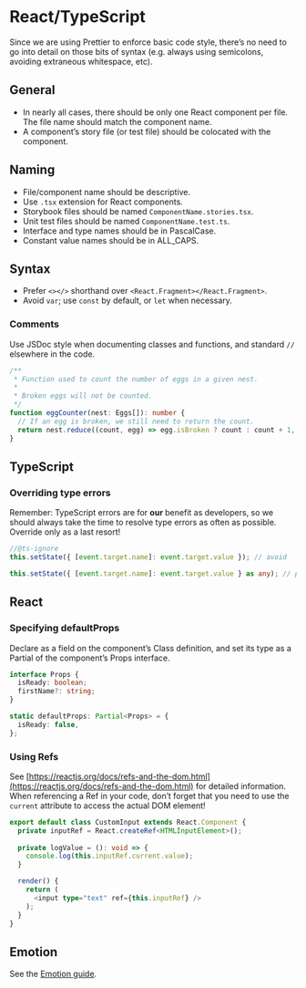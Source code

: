 # React/TypeScript

Since we are using Prettier to enforce basic code style, there’s no need to go into detail on those bits of syntax (e.g. always using semicolons, avoiding extraneous whitespace, etc).

## General

* In nearly all cases, there should be only one React component per file. The file name should match the component name.
* A component’s story file (or test file) should be colocated with the component.

## Naming

* File/component name should be descriptive.
* Use `.tsx` extension for React components.
* Storybook files should be named `ComponentName.stories.tsx`.
* Unit test files should be named `ComponentName.test.ts`.
* Interface and type names should be in PascalCase.
* Constant value names should be in ALL\_CAPS.

## Syntax

* Prefer `<></>` shorthand over `<React.Fragment></React.Fragment>`.
* Avoid `var`; use `const` by default, or `let` when necessary.

### Comments

Use JSDoc style when documenting classes and functions, and standard `//` elsewhere in the code.

```typescript
/**
 * Function used to count the number of eggs in a given nest.
 * 
 * Broken eggs will not be counted.
 */
function eggCounter(nest: Eggs[]): number {
  // If an egg is broken, we still need to return the count.
  return nest.reduce((count, egg) => egg.isBroken ? count : count + 1, 0);
}
```

## TypeScript

### Overriding type errors

Remember: TypeScript errors are for **our** benefit as developers, so we should always take the time to resolve type errors as often as possible. Override only as a last resort!

```typescript
//@ts-ignore
this.setState({ [event.target.name]: event.target.value }); // avoid

this.setState({ [event.target.name]: event.target.value } as any); // preferred
```

## React

### Specifying defaultProps

Declare as a field on the component’s Class definition, and set its type as a Partial of the component’s Props interface.

```typescript
interface Props {
  isReady: boolean;
  firstName?: string;
}

static defaultProps: Partial<Props> = {
  isReady: false,
};
```

### Using Refs

See [https://reactjs.org/docs/refs-and-the-dom.html](https://reactjs.org/docs/refs-and-the-dom.html) for detailed information. When referencing a Ref in your code, don’t forget that you need to use the `current` attribute to access the actual DOM element!

```typescript
export default class CustomInput extends React.Component {
  private inputRef = React.createRef<HTMLInputElement>();
  
  private logValue = (): void => {
    console.log(this.inputRef.current.value);
  }

  render() {
    return (
      <input type="text" ref={this.inputRef} />
    );
  }
}
```



## Emotion

See the [Emotion guide](../../../guides/amazon-web-services/libraries-and-tools/emotion.md).
